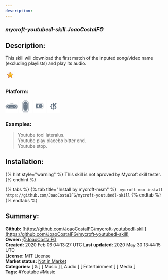 ```yaml
---
description: 
---
```


### _mycroft-youtubedl-skill.JoaoCostaIFG_  
## Description:  
This skill will download the first match of the inputed song/video name (excluding
playlists) and play its audio.  
  
![](../.gitbook/assets/star.png)  
  
### Platform:  
 ![Mark I](../.gitbook/assets/mark-1-icon.png)  ![Mark II](../.gitbook/assets/mark-2-icon.png)  ![Picroft](../.gitbook/assets/picroft-icon.png)  ![plasmoid](../.gitbook/assets/kde.png)   
### Examples:  
> Youtube tool lateralus.  
> Youtube play placebo bitter end.  
> Youtube stop.  
  
## Installation:  
{% hint style="warning" %}
This skill is not aproved by Mycroft skill tester.
{% endhint %}
    
{% tabs %}
{% tab title="Install by mycroft-msm" %}
``` mycroft-msm install https://github.com/JoaoCostaIFG/mycroft-youtubedl-skill```
{% endtab %}
  {% endtabs %}
    
## Summary:  
**Github:** [https://github.com/JoaoCostaIFG/mycroft-youtubedl-skill](https://github.com/JoaoCostaIFG/mycroft-youtubedl-skill)  
**Owner:** [@JoaoCostaIFG](https://github.com/JoaoCostaIFG)  
**Created:** 2020 Feb 06 04:13:27 UTC  **Last updated:** 2020 May 30 13:44:15 UTC  
**License:** MIT License  
**Market status:** [Not in Market](https://market.mycroft.ai/skill/)  
**Categories:** [ & ] [ Music ] [ Audio ] [ Entertainment ] [ Media ]   
**Tags:** \#Youtube \#Music   
